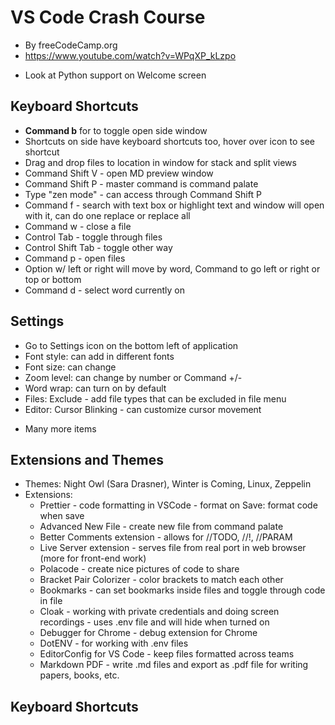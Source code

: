 # VS Code Crash Course

- By freeCodeCamp.org
- https://www.youtube.com/watch?v=WPqXP_kLzpo

* Look at Python support on Welcome screen

## Keyboard Shortcuts

- **Command b** for to toggle open side window
- Shortcuts on side have keyboard shortcuts too, hover over icon to see shortcut
- Drag and drop files to location in window for stack and split views
- Command Shift V - open MD preview window
- Command Shift P - master command is command palate
- Type "zen mode" - can access through Command Shift P
- Command f - search with text box or highlight text and window will open with it, can do one replace or replace all
- Command w - close a file
- Control Tab - toggle through files
- Control Shift Tab - toggle other way
- Command p - open files
- Option w/ left or right will move by word, Command to go left or right or top or bottom
- Command d - select word currently on

## Settings

- Go to Settings icon on the bottom left of application
- Font style: can add in different fonts
- Font size: can change
- Zoom level: can change by number or Command +/-
- Word wrap: can turn on by default
- Files: Exclude - add file types that can be excluded in file menu
- Editor: Cursor Blinking - can customize cursor movement
* Many more items

## Extensions and Themes

- Themes: Night Owl (Sara Drasner), Winter is Coming, Linux, Zeppelin
- Extensions:
    - Prettier - code formatting in VSCode - format on Save: format code when save
    - Advanced New File - create new file from command palate
    - Better Comments extension - allows for //TODO, //!, //PARAM
    - Live Server extension - serves file from real port in web browser (more for front-end work)
    - Polacode - create nice pictures of code to share
    - Bracket Pair Colorizer - color brackets to match each other
    - Bookmarks - can set bookmarks inside files and toggle through code in file
    - Cloak - working with private credentials and doing screen recordings - uses .env file and will hide when turned on
    - Debugger for Chrome - debug extension for Chrome
    - DotENV - for working with .env files
    - EditorConfig for VS Code - keep files formatted across teams
    - Markdown PDF - write .md files and export as .pdf file for writing papers, books, etc.

## Keyboard Shortcuts